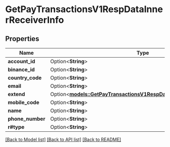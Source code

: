 # GetPayTransactionsV1RespDataInnerReceiverInfo

## Properties

Name | Type | Description | Notes
------------ | ------------- | ------------- | -------------
**account_id** | Option<**String**> |  | [optional]
**binance_id** | Option<**String**> |  | [optional]
**country_code** | Option<**String**> |  | [optional]
**email** | Option<**String**> |  | [optional]
**extend** | Option<[**models::GetPayTransactionsV1RespDataInnerReceiverInfoExtend**](GetPayTransactionsV1Resp_data_inner_receiverInfo_extend.md)> |  | [optional]
**mobile_code** | Option<**String**> |  | [optional]
**name** | Option<**String**> |  | [optional]
**phone_number** | Option<**String**> |  | [optional]
**r#type** | Option<**String**> |  | [optional]

[[Back to Model list]](../README.md#documentation-for-models) [[Back to API list]](../README.md#documentation-for-api-endpoints) [[Back to README]](../README.md)


